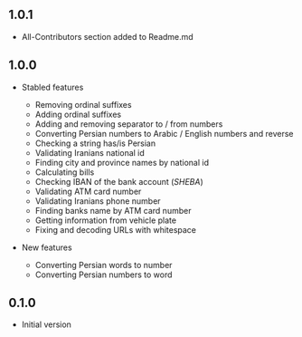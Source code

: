 ## 1.0.1
- All-Contributors section added to Readme.md

## 1.0.0

- Stabled features
    - Removing ordinal suffixes
    - Adding ordinal suffixes
    - Adding and removing separator to / from numbers
    - Converting Persian numbers to Arabic / English numbers and reverse
    - Checking a string has/is Persian
    - Validating Iranians national id
    - Finding city and province names by national id
    - Calculating bills
    - Checking IBAN of the bank account (_SHEBA_)
    - Validating ATM card number
    - Validating Iranians phone number
    - Finding banks name by ATM card number
    - Getting information from vehicle plate
    - Fixing and decoding URLs with whitespace

- New features
    - Converting Persian words to number
    - Converting Persian numbers to word

## 0.1.0

- Initial version
